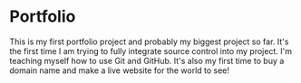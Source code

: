 # Portfolio
This is my first portfolio project and probably my biggest project so far.
It's the first time I am trying to fully integrate source control into my project. 
I'm teaching myself how to use Git and GitHub.
It's also my first time to buy a domain name and make a live website for the world to see!
